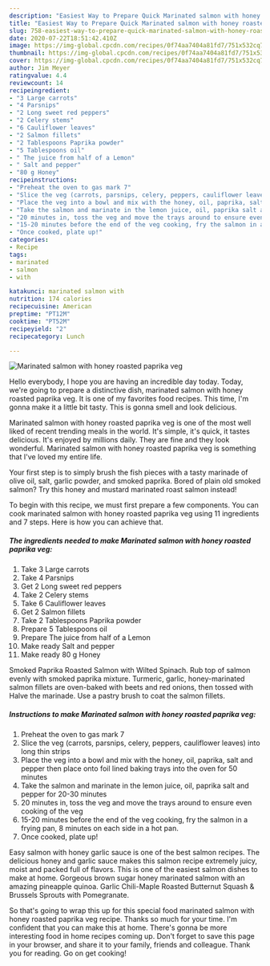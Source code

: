 ```yaml
---
description: "Easiest Way to Prepare Quick Marinated salmon with honey roasted paprika veg"
title: "Easiest Way to Prepare Quick Marinated salmon with honey roasted paprika veg"
slug: 758-easiest-way-to-prepare-quick-marinated-salmon-with-honey-roasted-paprika-veg
date: 2020-07-22T18:51:42.410Z
image: https://img-global.cpcdn.com/recipes/0f74aa7404a81fd7/751x532cq70/marinated-salmon-with-honey-roasted-paprika-veg-recipe-main-photo.jpg
thumbnail: https://img-global.cpcdn.com/recipes/0f74aa7404a81fd7/751x532cq70/marinated-salmon-with-honey-roasted-paprika-veg-recipe-main-photo.jpg
cover: https://img-global.cpcdn.com/recipes/0f74aa7404a81fd7/751x532cq70/marinated-salmon-with-honey-roasted-paprika-veg-recipe-main-photo.jpg
author: Jim Meyer
ratingvalue: 4.4
reviewcount: 14
recipeingredient:
- "3 Large carrots"
- "4 Parsnips"
- "2 Long sweet red peppers"
- "2 Celery stems"
- "6 Cauliflower leaves"
- "2 Salmon fillets"
- "2 Tablespoons Paprika powder"
- "5 Tablespoons oil"
- " The juice from half of a Lemon"
- " Salt and pepper"
- "80 g Honey"
recipeinstructions:
- "Preheat the oven to gas mark 7"
- "Slice the veg (carrots, parsnips, celery, peppers, cauliflower leaves) into long thin strips"
- "Place the veg into a bowl and mix with the honey, oil, paprika, salt and pepper then place onto foil lined baking trays into the oven for 50 minutes"
- "Take the salmon and marinate in the lemon juice, oil, paprika salt and pepper for 20-30 minutes"
- "20 minutes in, toss the veg and move the trays around to ensure even cooking of the veg"
- "15-20 minutes before the end of the veg cooking, fry the salmon in a frying pan, 8 minutes on each side in a hot pan."
- "Once cooked, plate up!"
categories:
- Recipe
tags:
- marinated
- salmon
- with

katakunci: marinated salmon with 
nutrition: 174 calories
recipecuisine: American
preptime: "PT12M"
cooktime: "PT52M"
recipeyield: "2"
recipecategory: Lunch

---
```



![Marinated salmon with honey roasted paprika veg](https://img-global.cpcdn.com/recipes/0f74aa7404a81fd7/751x532cq70/marinated-salmon-with-honey-roasted-paprika-veg-recipe-main-photo.jpg)

Hello everybody, I hope you are having an incredible day today. Today, we're going to prepare a distinctive dish, marinated salmon with honey roasted paprika veg. It is one of my favorites food recipes. This time, I'm gonna make it a little bit tasty. This is gonna smell and look delicious.

Marinated salmon with honey roasted paprika veg is one of the most well liked of recent trending meals in the world. It's simple, it's quick, it tastes delicious. It's enjoyed by millions daily. They are fine and they look wonderful. Marinated salmon with honey roasted paprika veg is something that I've loved my entire life.

Your first step is to simply brush the fish pieces with a tasty marinade of olive oil, salt, garlic powder, and smoked paprika. Bored of plain old smoked salmon? Try this honey and mustard marinated roast salmon instead!


To begin with this recipe, we must first prepare a few components. You can cook marinated salmon with honey roasted paprika veg using 11 ingredients and 7 steps. Here is how you can achieve that.

<!--inarticleads1-->

##### The ingredients needed to make Marinated salmon with honey roasted paprika veg:

1. Take 3 Large carrots
1. Take 4 Parsnips
1. Get 2 Long sweet red peppers
1. Take 2 Celery stems
1. Take 6 Cauliflower leaves
1. Get 2 Salmon fillets
1. Take 2 Tablespoons Paprika powder
1. Prepare 5 Tablespoons oil
1. Prepare  The juice from half of a Lemon
1. Make ready  Salt and pepper
1. Make ready 80 g Honey


Smoked Paprika Roasted Salmon with Wilted Spinach. Rub top of salmon evenly with smoked paprika mixture. Turmeric, garlic, honey-marinated salmon fillets are oven-baked with beets and red onions, then tossed with Halve the marinade. Use a pastry brush to coat the salmon fillets. 

<!--inarticleads2-->

##### Instructions to make Marinated salmon with honey roasted paprika veg:

1. Preheat the oven to gas mark 7
1. Slice the veg (carrots, parsnips, celery, peppers, cauliflower leaves) into long thin strips
1. Place the veg into a bowl and mix with the honey, oil, paprika, salt and pepper then place onto foil lined baking trays into the oven for 50 minutes
1. Take the salmon and marinate in the lemon juice, oil, paprika salt and pepper for 20-30 minutes
1. 20 minutes in, toss the veg and move the trays around to ensure even cooking of the veg
1. 15-20 minutes before the end of the veg cooking, fry the salmon in a frying pan, 8 minutes on each side in a hot pan.
1. Once cooked, plate up!


Easy salmon with honey garlic sauce is one of the best salmon recipes. The delicious honey and garlic sauce makes this salmon recipe extremely juicy, moist and packed full of flavors. This is one of the easiest salmon dishes to make at home. Gorgeous brown sugar honey marinated salmon with an amazing pineapple quinoa. Garlic Chili-Maple Roasted Butternut Squash &amp; Brussels Sprouts with Pomegranate. 

So that's going to wrap this up for this special food marinated salmon with honey roasted paprika veg recipe. Thanks so much for your time. I'm confident that you can make this at home. There's gonna be more interesting food in home recipes coming up. Don't forget to save this page in your browser, and share it to your family, friends and colleague. Thank you for reading. Go on get cooking!

